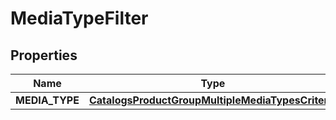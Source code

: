

# MediaTypeFilter

## Properties

Name | Type | Description | Notes
------------ | ------------- | ------------- | -------------
**MEDIA_TYPE** | [**CatalogsProductGroupMultipleMediaTypesCriteria**](.md) |  | 




